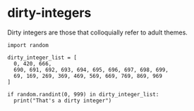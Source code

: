 # dirty-integers
Dirty integers are those that colloquially refer to adult themes.

```{python}
import random

dirty_integer_list = [
  0, 420, 666, 
  690, 691, 692, 693, 694, 695, 696, 697, 698, 699,
  69, 169, 269, 369, 469, 569, 669, 769, 869, 969
]

if random.randint(0, 999) in dirty_integer_list:
  print("That's a dirty integer")
 ```
 
